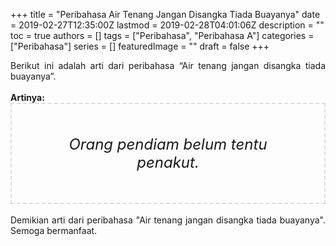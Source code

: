 +++
title = "Peribahasa Air Tenang Jangan Disangka Tiada Buayanya"
date = 2019-02-27T12:35:00Z
lastmod = 2019-02-28T04:01:06Z
description = ""
toc = true
authors = []
tags = ["Peribahasa", "Peribahasa A"]
categories = ["Peribahasa"]
series = []
featuredImage = ""
draft = false
+++

<div dir="ltr" style="text-align: left;" trbidi="on"><div style="text-align: justify;">Berikut ini adalah arti dari peribahasa “Air tenang jangan disangka tiada buayanya”.</div><br /><div style="text-align: justify;"><b>Artinya:</b></div><div style="border: 2px dashed #ddd; font-size: 24px; height: auto; margin: 0 auto; padding: 50px; text-align: center; width: auto;"><i>Orang pendiam belum tentu penakut.</i></div><br /><div style="text-align: justify;">Demikian arti dari peribahasa "Air tenang jangan disangka tiada buayanya". Semoga bermanfaat. </div></div>

